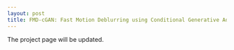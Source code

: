 ```yaml
---
layout: post
title: FMD-cGAN: Fast Motion Deblurring using Conditional Generative Adversarial Networks.
---
```


The project page will be updated.
